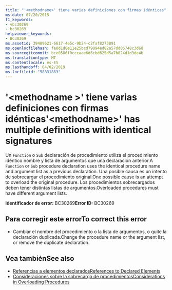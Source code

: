 ```yaml
---
title: "'<methodname>' tiene varias definiciones con firmas idénticas"
ms.date: 07/20/2015
f1_keywords:
- vbc30269
- bc30269
helpviewer_keywords:
- BC30269
ms.assetid: 39489621-6617-4e5c-9b24-c2faf8273891
ms.openlocfilehash: fe8d1d8e11e25bcd79894ed82a57dd06748c3d68
ms.sourcegitcommit: bce0586f0cccaae6d6cbd625d5a7b824d1d3de4b
ms.translationtype: MT
ms.contentlocale: es-ES
ms.lasthandoff: 04/02/2019
ms.locfileid: "58831883"
---
```

# <a name="methodname-has-multiple-definitions-with-identical-signatures"></a><span data-ttu-id="3696c-102">'\<methodname >' tiene varias definiciones con firmas idénticas</span><span class="sxs-lookup"><span data-stu-id="3696c-102">'\<methodname>' has multiple definitions with identical signatures</span></span>
<span data-ttu-id="3696c-103">Un `Function` o `Sub` declaración de procedimiento utiliza el procedimiento idéntico nombre y lista de argumentos que una declaración anterior.</span><span class="sxs-lookup"><span data-stu-id="3696c-103">A `Function` or `Sub` procedure declaration uses the identical procedure name and argument list as a previous declaration.</span></span> <span data-ttu-id="3696c-104">Una posible causa es un intento de sobrecargar el procedimiento original.</span><span class="sxs-lookup"><span data-stu-id="3696c-104">One possible cause is an attempt to overload the original procedure.</span></span> <span data-ttu-id="3696c-105">Los procedimientos sobrecargados deben tener distintas listas de argumentos.</span><span class="sxs-lookup"><span data-stu-id="3696c-105">Overloaded procedures must have different argument lists.</span></span>  
  
 <span data-ttu-id="3696c-106">**Identificador de error:** BC30269</span><span class="sxs-lookup"><span data-stu-id="3696c-106">**Error ID:** BC30269</span></span>  
  
## <a name="to-correct-this-error"></a><span data-ttu-id="3696c-107">Para corregir este error</span><span class="sxs-lookup"><span data-stu-id="3696c-107">To correct this error</span></span>  
  
-   <span data-ttu-id="3696c-108">Cambiar el nombre del procedimiento o la lista de argumentos, o quite la declaración duplicada.</span><span class="sxs-lookup"><span data-stu-id="3696c-108">Change the procedure name or the argument list, or remove the duplicate declaration.</span></span>  
  
## <a name="see-also"></a><span data-ttu-id="3696c-109">Vea también</span><span class="sxs-lookup"><span data-stu-id="3696c-109">See also</span></span>

- [<span data-ttu-id="3696c-110">Referencias a elementos declarados</span><span class="sxs-lookup"><span data-stu-id="3696c-110">References to Declared Elements</span></span>](../../../visual-basic/programming-guide/language-features/declared-elements/references-to-declared-elements.md)
- [<span data-ttu-id="3696c-111">Consideraciones sobre la sobrecarga de procedimientos</span><span class="sxs-lookup"><span data-stu-id="3696c-111">Considerations in Overloading Procedures</span></span>](../../../visual-basic/programming-guide/language-features/procedures/considerations-in-overloading-procedures.md)
